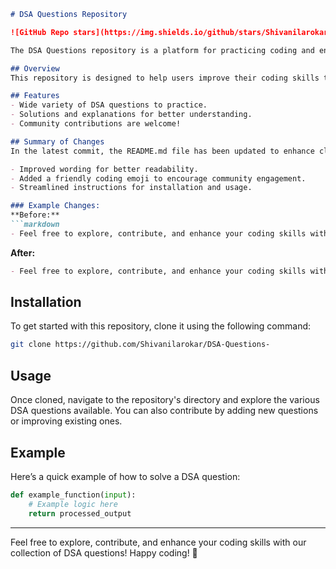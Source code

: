```markdown
# DSA Questions Repository

![GitHub Repo stars](https://img.shields.io/github/stars/Shivanilarokar/DSA-Questions-) ![GitHub last commit](https://img.shields.io/github/last-commit/Shivanilarokar/DSA-Questions-) ![Issues](https://img.shields.io/github/issues/Shivanilarokar/DSA-Questions-)

The DSA Questions repository is a platform for practicing coding and enhancing problem-solving skills through a comprehensive collection of Data Structures and Algorithms (DSA) questions. Whether you're preparing for technical interviews or simply looking to improve your coding abilities, this repository serves as a valuable resource.

## Overview
This repository is designed to help users improve their coding skills through a wide range of Data Structures and Algorithms (DSA) questions. 

## Features
- Wide variety of DSA questions to practice.
- Solutions and explanations for better understanding.
- Community contributions are welcome!

## Summary of Changes
In the latest commit, the README.md file has been updated to enhance clarity and improve user engagement. Notable changes include:

- Improved wording for better readability.
- Added a friendly coding emoji to encourage community engagement.
- Streamlined instructions for installation and usage.

### Example Changes:
**Before:**
```markdown
- Feel free to explore, contribute, and enhance your coding skills with our collection of DSA questions!
```

**After:**
```markdown
- Feel free to explore, contribute, and enhance your coding skills with our collection of DSA questions! Happy coding! 🎉
```

## Installation
To get started with this repository, clone it using the following command:

```bash
git clone https://github.com/Shivanilarokar/DSA-Questions-
```

## Usage
Once cloned, navigate to the repository's directory and explore the various DSA questions available. You can also contribute by adding new questions or improving existing ones.

## Example
Here’s a quick example of how to solve a DSA question:

```python
def example_function(input):
    # Example logic here
    return processed_output
```

---

Feel free to explore, contribute, and enhance your coding skills with our collection of DSA questions! Happy coding! 🎉
```
